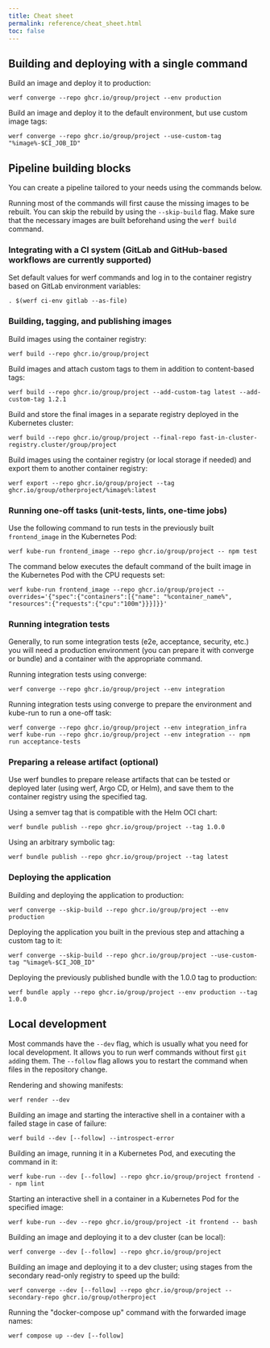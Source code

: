 ```yaml
---
title: Cheat sheet
permalink: reference/cheat_sheet.html
toc: false
---
```


## Building and deploying with a single command

Build an image and deploy it to production:

```
werf converge --repo ghcr.io/group/project --env production
```

Build an image and deploy it to the default environment, but use custom image tags:

```
werf converge --repo ghcr.io/group/project --use-custom-tag "%image%-$CI_JOB_ID"
```

## Pipeline building blocks

You can create a pipeline tailored to your needs using the commands below.

Running most of the commands will first cause the missing images to be rebuilt. You can skip the rebuild by using the `--skip-build` flag. Make sure that the necessary images are built beforehand using the `werf build` command.

### Integrating with a CI system (GitLab and GitHub-based workflows are currently supported)

Set default values for werf commands and log in to the container registry based on GitLab environment variables:

```
. $(werf ci-env gitlab --as-file) 
```
### Building, tagging, and publishing images

Build images using the container registry:

```
werf build --repo ghcr.io/group/project
```

Build images and attach custom tags to them in addition to content-based tags:

```
werf build --repo ghcr.io/group/project --add-custom-tag latest --add-custom-tag 1.2.1
```

Build and store the final images in a separate registry deployed in the Kubernetes cluster:

```
werf build --repo ghcr.io/group/project --final-repo fast-in-cluster-registry.cluster/group/project
```

Build images using the container registry (or local storage if needed) and export them to another container registry:

```
werf export --repo ghcr.io/group/project --tag ghcr.io/group/otherproject/%image%:latest
```

### Running one-off tasks (unit-tests, lints, one-time jobs)

Use the following command to run tests in the previously built `frontend_image` in the Kubernetes Pod:

```
werf kube-run frontend_image --repo ghcr.io/group/project -- npm test
```

The command below executes the default command of the built image in the Kubernetes Pod with the CPU requests set:

```
werf kube-run frontend_image --repo ghcr.io/group/project --overrides='{"spec":{"containers":[{"name": "%container_name%", "resources":{"requests":{"cpu":"100m"}}}]}}'
```

### Running integration tests

Generally, to run some integration tests (e2e, acceptance, security, etc.) you will need a production environment (you can prepare it with converge or bundle) and a container with the appropriate command. 

Running integration tests using converge:

```
werf converge --repo ghcr.io/group/project --env integration
```

Running integration tests using converge to prepare the environment and kube-run to run a one-off task:

```
werf converge --repo ghcr.io/group/project --env integration_infra
werf kube-run --repo ghcr.io/group/project --env integration -- npm run acceptance-tests
```

### Preparing a release artifact (optional)

Use werf bundles to prepare release artifacts that can be tested or deployed later (using werf, Argo CD, or Helm), and save them to the container registry using the specified tag. 

Using a semver tag that is compatible with the Helm OCI chart:

```
werf bundle publish --repo ghcr.io/group/project --tag 1.0.0
```

Using an arbitrary symbolic tag:

```
werf bundle publish --repo ghcr.io/group/project --tag latest
```

### Deploying the application

Building and deploying the application to production:

```
werf converge --skip-build --repo ghcr.io/group/project --env production
```

Deploying the application you built in the previous step and attaching a custom tag to it:

```
werf converge --skip-build --repo ghcr.io/group/project --use-custom-tag "%image%-$CI_JOB_ID"
```

Deploying the previously published bundle with the 1.0.0 tag to production:

```
werf bundle apply --repo ghcr.io/group/project --env production --tag 1.0.0
```

## Local development

Most commands have the `--dev` flag, which is usually what you need for local development. It allows you to run werf commands without first `git add`ing them. The `--follow` flag allows you to restart the command when files in the repository change.

Rendering and showing manifests:

```
werf render --dev
```

Building an image and starting the interactive shell in a container with a failed stage in case of failure:

```
werf build --dev [--follow] --introspect-error
```

Building an image, running it in a Kubernetes Pod, and executing the command in it:

```
werf kube-run --dev [--follow] --repo ghcr.io/group/project frontend -- npm lint
```

Starting an interactive shell in a container in a Kubernetes Pod for the specified image:

```
werf kube-run --dev --repo ghcr.io/group/project -it frontend -- bash
```

Building an image and deploying it to a dev cluster (can be local):

```
werf converge --dev [--follow] --repo ghcr.io/group/project
```

Building an image and deploying it to a dev cluster; using stages from the secondary read-only registry to speed up the build:

```
werf converge --dev [--follow] --repo ghcr.io/group/project --secondary-repo ghcr.io/group/otherproject
```

Running the "docker-compose up" command with the forwarded image names:
```
werf compose up --dev [--follow]
```
